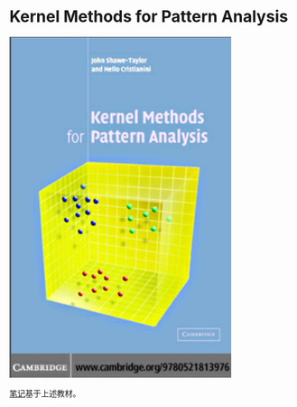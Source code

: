 # Kernel Methods for Pattern Analysis

![](image/cover.png)

[笔记](https://hfcouc.work/Kernel-Methods-for-Pattern-Analysis/#/)基于上述教材。

